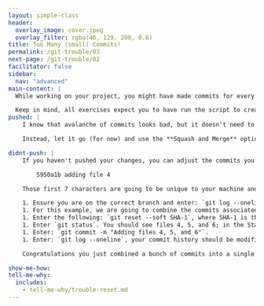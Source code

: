 ```yaml
---
layout: simple-class
header:
  overlay_image: cover.jpeg
  overlay_filter: rgba(46, 129, 200, 0.6)
title: Too Many (small) Commits!
permalink: /git-trouble/03
next-page: /git-trouble/02
facilitator: false
sidebar:
  nav: "advanced"
main-content: |
  While working on your project, you might have made commits for every little change and created a commit history that looks more like an avalanche of information as opposed to a succinct list of the changes.

  Keep in mind, all exercises expect you to have run the script to create files using the scripts found on the [Set Up Your Environment](/on-demand/git-trouble/01) page.
pushed: |
    I know that avalanche of commits looks bad, but it doesn't need to be permanent. A lot of people unintentionally create problems by trying to use Git to fix something that has already been pushed to the remote.

    Instead, let it go (for now) and use the **Squash and Merge** option when you are ready to merge the pull request. This will reduce that avalanche of commits down to a single snowflake on master!   

didnt-push: |
    If you haven't pushed your changes, you can adjust the commits you created without worrying about causing problems for other collaborators using the `reset` command. If you used the Bash or PowerShell scripts we provided, your commit history should include several commits that look something like this:

        5950a1b adding file 4

    Those first 7 characters are going to be unique to your machine and are a section of the SHA-1 hash assigned to that specific commit (the SHA-1 hash is 40 characters long). We are going to use that hash identifier when using the `reset` command.

    1. Ensure you are on the correct branch and enter: `git log --oneline`.
    1. For this example, we are going to combine the commits associated with the addition of files 4, 5, and 6. So identify the SHA-1 associated with the commit for **adding file 3**.
    1. Enter the following: `git reset --soft SHA-1`, where SHA-1 is the SHA-1 associated with the `adding file 3` commit.
    1. Enter `git status`. You should see files 4, 5, and 6; in the Staging Area (aka ready to be committed).
    1. Enter: `git commit -m "Adding files 4, 5, and 6"`.
    1. Enter: `git log --oneline`, your commit history should be modified.

    Congratulations you just combined a bunch of commits into a single commit! Now, none of the other collaborators will know that you made **way** too many commits!

show-me-how:
tell-me-why:
  includes:
    - tell-me-why/trouble-reset.md
---
```

